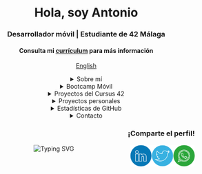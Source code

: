 <h1 align="center">Hola, soy Antonio</h1>
<h3 align="center">Desarrollador móvil | Estudiante de 42 Málaga</h3>
<h4 align="center">Consulta mi <a href="https://github.com/AntonioJesusRM/AntonioJesusRM/blob/main/Curriculum.pdf" target="_blank">currículum</a> para más información</h4>

<p align="center">
        <a href="https://github.com/AntonioJesusRM/AntonioJesusRM/blob/main/README.md"><span>English</span></a>
</p>

<div align="center">

<details>
  <summary>Sobre mí</summary>
<h2 align="center">Sobre mí</h2>

<p>
Soy un desarrollador junior que ha completado con éxito un bootcamp de programación móvil y el prestigioso curso de 42. Desde que comencé mi educación superior en programación, he trabajado en varios proyectos personales y continuado mi formación, impulsado por mi pasión por la tecnología.

He demostrado habilidades sólidas en esfuerzo y aprendizaje, resiliencia ante la frustración y habilidades para resolver problemas a lo largo de mi experiencia profesional. Busco un proyecto donde pueda aplicar mis conocimientos como desarrollador de aplicaciones móviles y seguir creciendo en una empresa que comparta mis valores.
</p>
<h2 align="center">Mis Habilidades Técnicas</h2>

<h3>Lenguajes</h3>

[![Mis Habilidades](https://skillicons.dev/icons?i=kotlin,c,cpp,html,css,js,python)](https://skillicons.dev)

<p>
        <img align="center" src="https://github-readme-stats.vercel.app/api/top-langs?username=AntonioJesusRM&show_icons=true&locale=es&layout=compact" alt="Antonio Jesus stats" />
</p>

<h3>Herramientas</h3>

[![Mis Habilidades](https://skillicons.dev/icons?i=androidstudio,bash,vim,vscode,github,git,docker)](https://skillicons.dev)

</details>

<details>
  <summary>Bootcamp Móvil</summary>

  <h2 align="center">Proyectos del Bootcamp</h2>
  <p align="center">Aquí están los proyectos que completé durante el bootcamp de móvil.</p>

  | Nº  | Nombre del Proyecto | Descripción                             | Estado |
  | --- | ------------------- | --------------------------------------- | ------ |
  | 01  | [Primer Proyecto](../../../My-first-project-with-Android-Studio) | Proyecto de inicio del bootcamp         | ✅     |
  | 02  | [Sprint2Lab](../../../Sprint2Lab) | Herramienta de cálculo de área          | ✅     |
  | 03  | [Sprint3Lab](../../../Sprint3Lab) | Aplicación de lista de películas        | ✅     |
  | 04  | [ChitChat](../../../ChitChat) | Aplicación de chat móvil con integración de API | ✅     |
</details>

<details>
  <summary>Proyectos del Cursus 42</summary>
<div align="center">
<h2>Proyectos del Cursus 42</h2>
</div>
<p align="center">Este es mi perfil de GitHub donde puedes encontrar todos los proyectos que he completado durante mi tiempo en 42.</p>

| Nº | Nombre del Proyecto | Descripción | Estado |
| --- | --- | --- | --- |
| 01 | [libft](../../../libft) | Mi propia biblioteca en C | ✅ |
| 02 | [ft_printf](../../../printf) | Recodificación de la función printf | ✅ | 
| 03 | [get_next_line](../../../get_next_line) | Una función que lee una línea de un descriptor de archivo | ✅ |
| 04 | Born2beroot | Configuración de un servidor seguro | ✅ |
| 05 | [push_swap](../../../push__swap) | Un algoritmo de ordenación utilizando dos pilas | ✅ |
| 06 | [pipex](../../../pipex) | Un programa que replica la funcionalidad de los pipes de Unix | ✅ |
| 07 | [fract-ol](../../../fractol) | Un programa que renderiza fractales | ✅ |
| 08 | [Philosphers](../../../philo) | Un programa que simula el problema de los filósofos comensales | ✅ |
| 09 | minishell | Implementación de un shell UNIX | ✅ |
| 10 | [cub3d](../../../cub3D) | Un motor de juego 3D con raycasting | ✅ |
| 11 | [CPP Module 00](../../../cpp/tree/master/modulo00) | Introducción a C++ | ✅ |
| 12 | [CPP Module 01](../../../cpp/tree/master/modulo01) | Asignación de memoria y referencias en C++ | ✅ |
| 13 | [CPP Module 02](../../../cpp/tree/master/modulo02) | Polimorfismo ad-hoc, sobrecarga de operadores y clases canónicas en C++ | ✅ |
| 14 | [CPP Module 03](../../../cpp/tree/master/modulo03) | Herencia en C++ | ✅ | 80/100 |
| 15 | [CPP Module 04](../../../cpp/tree/master/modulo04) | Polimorfismo de subtipos, clases abstractas e interfaces en C++ | ✅ |
| 16 | [CPP Module 05](../../../cpp/tree/master/modulo05) | Clases anidadas, excepciones y flujos de archivos en C++ | ✅ |
| 17 | [CPP Module 06](../../../cpp/tree/master/modulo06) | Conversiones en C++, plantillas, STL | ✅ |
| 18 | [CPP Module 07](../../../cpp/tree/master/modulo07) | Plantillas en profundidad, contenedores en C++ | ✅ |
| 19 | [CPP Module 08](../../../cpp/tree/master/modulo08) | Contenedores templados, iteradores en C++ | ✅ |
| 20 | [CPP Module 09](../../../cpp/tree/master/modulo09) | Contenedores templados, iteradores en C++ | ✅ |
| 21 | NetPractice | Ejercicios de administración de redes y sistemas | ✅ |
| 22 | [ft_irc](../../../ft_irc) | Implementación de un servidor IRC | ✅ |
| 23 | [Inception](../../../inception) | Proyecto de Docker-Compose | ✅ |
| 24 | [ft_transcendence](../../../ft_transcendence) | Implementación de un servidor de juego multijugador | ✅ |
---

<div align="center">
  <br>
  <a href="https://github.com/oakoudad/badge42">
    <img src="https://badge.mediaplus.ma/darkblue/aruiz-mo?1337Badge=off&UM6P=off" alt="Estadísticas de 42 de aruiz-mo" />
  </a>
</div>
</details>

<details>
  <summary>Proyectos personales</summary>
<div align="center">
<h2>Proyectos personales</h2>
</div>
<p align="center">Estos son algunos de los proyectos personales que he realizado.</p>
        
| Nº | Nombre | Descripcion | Tecnología |
| --- | --- | --- | --- |
| 01 | [API-Reqres.in](../../../API-Reqres.in) | Prueba técnica de react con la api Reqres.in | React - Html - CSS |
| 02 | [Sudoku](../../../Sudoku) | App realizada para resolver Sudokus | C++ - QT |
| 03 | [42 user info](../../../42UserInfo) | Obtener los datos de usuario de la api de 42 | Android - Jetpack compose |
---

</details>


<details>
  <summary>Estadísticas de GitHub</summary>
<div align="center">

<h2>Estadísticas de GitHub</h2>

![](https://github-readme-stats.vercel.app/api?username=AntonioJesusRM&theme=light&hide_border=true&include_all_commits=false&count_private=false)<br/>


![](https://github-profile-trophy.vercel.app/?username=AntonioJesusRM&theme=flat&no-frame=true&no-bg=true&margin-w=4)

</div>
</details>

<details>
  <summary>Contacto</summary>
<div align="center">
    <h2 align="center">Puedes contactarme a través de:</h2>
    <p align="center">
      <br/>
      <a href="https://www.linkedin.com/in/antonio-jesus-ruiz-moreno/" target="blank"><img align="center"
         src="https://img.shields.io/badge/LinkedIn-0077B5?style=for-the-badge&logo=linkedin&logoColor=whitE"
         alt="AntonioJesusRM linkedin" height="30"/></a>
      <a href="mailto:antjrm95@hotmail.com" target="blank"><img align="center"
         src="https://img.shields.io/badge/Gmail-D14836?style=for-the-badge&logo=gmail&logoColor=white"
         alt="AntonioJesusRM mail" height="30"/></a>
      <a href="https://wa.me/+34622940920" target="blank"><img align="center"
         src="https://img.shields.io/badge/WhatsApp-25D366?style=for-the-badge&logo=whatsapp&logoColor=white"
         alt="AntonioJesusRM Whatsapp" height="30"/></a>
      <br>
    </p>
</details>
  
<h3 align="right">¡Comparte el perfil!</h3>

[<img src="https://github.com/AntonioJesusRM/media/blob/main/whatsapp-icon.png" width="50" height="50" align="right"></img>](https://api.whatsapp.com/send?text=¡Hola!%20Mira%20este%20perfil%20genial%20que%20encontré%20en%20Github.%20%0ahttps://github.com/AntonioJesusRM)
[<img src="https://github.com/AntonioJesusRM/media/blob/main/twitter-icon.png" width="50" height="50" align="right"></img>](https://twitter.com/intent/tweet?url=https://github.com/AntonioJesusRM&text=¡Hola!%20Mira%20este%20repositorio%20genial%20que%20encontré%20en%20Github)
[<img src="https://github.com/AntonioJesusRM/media/blob/main/linkedin-icon.png" width="50" height="50" align="right"></img>](https://www.linkedin.com/sharing/share-offsite/?url=https://github.com/AntonioJesusRM)

<p align="center">
  <img src="https://readme-typing-svg.demolab.com?font=Fira+Code&pause=1000&color=1D5CAE&center=true&vCenter=true&width=435&lines=Apasionado+por+la+tecnología;Trabajo+en+equipo+e+innovación" alt="Typing SVG" />
</p>
